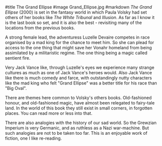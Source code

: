 #title The Grand Ellipse
#image	Grand_Ellipse.jpg
#markdown
*The Grand Ellipse* (2000) is set in the fantasy world
in which Paula Volsky had set others of her books like
*The White Tribunal* and *Illusion*.  As far as I know it
is the last book so set, and it is also the best - revisiting
many of the locations from the previous books.

A strong female lead, the adventuress Luzelle Devaire competes
in race organised by a mad king for the chance to meet him.  So
she can plead for access to the one thing that might save her
Vonahr homeland from being assimilated by a militaristic
regime. The one thing being a magic called sentient fire.

Very Jack Vance like, through Luzelle's eyes we experience
many strange cultures as much as one of Jack Vance's heroes would.
Also Jack Vance like there is much comedy and farce, with
outstandingly nutty characters like the mad king who felt "Grand
Ellipse" was a better title for his race than "Big Oval".

There are themes here common to Volsky's others books. Old-fashioned
honour, and old-fashioned magic, have almost been relegated to
fairy-tale land. In the world of this book they still exist in
small corners, in forgotten places. You can read more or less into
that.

There are also analogies with the history of our sad world. So
the Grewzian Imperium is very Germanic, and as ruthless as a Nazi
war-machine. But such analogies are not to be taken too far. This
is an enjoyable work of fiction, one I like re-reading.
